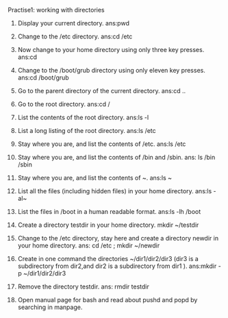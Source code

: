 Practise1: working with directories
1. Display your current directory.
ans:pwd
2. Change to the /etc directory.
ans:cd /etc
3. Now change to your home directory using only three key presses.
ans:cd

4. Change to the /boot/grub directory using only eleven key presses.
ans:cd /boot/grub
5. Go to the parent directory of the current directory.
ans:cd .. 
6. Go to the root directory. 
ans:cd /
7. List the contents of the root directory. 
ans:ls -l
8. List a long listing of the root directory.
ans:ls /etc
9. Stay where you are, and list the contents of /etc. 
ans:ls /etc
10. Stay where you are, and list the contents of /bin and /sbin.
ans: ls /bin /sbin
11. Stay where you are, and list the contents of ~.
ans:ls ~
12. List all the files (including hidden files) in your home directory.
ans:ls -al~
13. List the files in /boot in a human readable format.
ans:ls -lh /boot
14. Create a directory testdir in your home directory.
mkdir ~/testdir
15. Change to the /etc directory, stay here and create a directory newdir in your home directory. 
ans: cd /etc ; mkdir ~/newdir
16. Create in one command the directories ~/dir1/dir2/dir3 (dir3 is a subdirectory from dir2,and dir2 is a subdirectory from dir1 ).
ans:mkdir -p  ~/dir1/dir2/dir3 
17. Remove the directory testdir.
ans: rmdir testdir



18. Open manual page for bash and read about pushd and popd by searching in manpage.